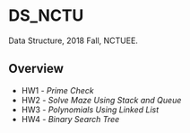 # DS_NCTU
Data Structure, 2018 Fall, NCTUEE.

## Overview

* HW1 - *Prime Check*
* HW2 - *Solve Maze Using Stack and Queue*
* HW3 - *Polynomials Using Linked List*
* HW4 - *Binary Search Tree*
